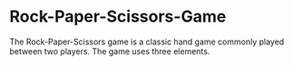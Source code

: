 # Rock-Paper-Scissors-Game
<p>The Rock-Paper-Scissors game is a classic hand game commonly played between two players. 
  The game uses three elements.</p>
